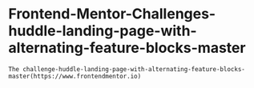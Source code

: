 # Frontend-Mentor-Challenges-huddle-landing-page-with-alternating-feature-blocks-master
    The challenge-huddle-landing-page-with-alternating-feature-blocks-master(https://www.frontendmentor.io)
